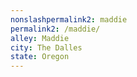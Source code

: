 ```yaml
---
﻿nonslashpermalink2: maddie
permalink2: /maddie/
alley: Maddie
city: The Dalles
state: Oregon
---
```

